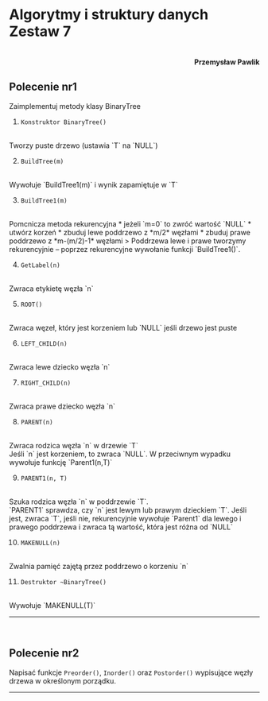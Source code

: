 # **Algorytmy i struktury danych** <br/> **Zestaw 7**
<br>
<div style="text-align: right"><b>Przemysław Pawlik</b></div>

## **Polecenie nr1**
Zaimplementuj metody klasy BinaryTree

1. `Konstruktor BinaryTree()`
<br>
Tworzy puste drzewo (ustawia `T` na `NULL`)

2. `BuildTree(m)`
<br> 
Wywołuje `BuildTree1(m)` i wynik zapamiętuje w `T`

3. `BuildTree1(m)` 
<br>
Pomcnicza metoda rekurencyjna
    * jeżeli `m=0` to zwróć wartość `NULL`
    * utwórz korzeń
    * zbuduj lewe poddrzewo z *m/2* węzłami
    * zbuduj prawe poddrzewo z *m-(m/2)-1* węzłami
        > Poddrzewa lewe i prawe tworzymy rekurencyjnie – poprzez rekurencyjne wywołanie funkcji `BuildTree1()`.

4. `GetLabel(n)` 
<br>
Zwraca etykietę węzła `n`      

5. `ROOT()` 
<br>
Zwraca węzeł, który jest korzeniem lub `NULL` jeśli drzewo jest puste

6. `LEFT_CHILD(n)` 
<br>
Zwraca lewe dziecko węzła `n`

7. `RIGHT_CHILD(n)` 
<br>
Zwraca prawe dziecko węzła `n`

8. `PARENT(n)` 
<br>
Zwraca rodzica węzła `n` w drzewie `T`
<br>
Jeśli `n` jest korzeniem, to zwraca `NULL`. W przeciwnym wypadku wywołuje funkcję `Parent1(n,T)`

9. `PARENT1(n, T)` 
<br>
Szuka rodzica węzła `n` w poddrzewie `T`. 
<br>
`PARENT1` sprawdza, czy `n` jest lewym lub prawym dzieckiem `T`. Jeśli jest, zwraca `T`, jeśli nie, rekurencyjnie wywołuje `Parent1` dla lewego i prawego poddrzewa i zwraca tą wartość, która jest różna od `NULL`

10. `MAKENULL(n)` 
<br>
Zwalnia pamięć zajętą przez poddrzewo o korzeniu `n`

11. `Destruktor ~BinaryTree()` 
<br>
Wywołuje `MAKENULL(T)`
      
----------
<br>

## **Polecenie nr2**
Napisać funkcje `Preorder()`, `Inorder()` oraz `Postorder()` wypisujące węzły drzewa w określonym porządku.

----------
<br>
